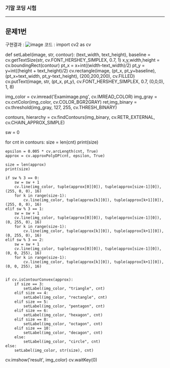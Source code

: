 ### 기말 코딩 시험
-------
## 문제1번

구현결과 : ![image](https://user-images.githubusercontent.com/96435960/206423206-53b9a688-2291-4eb7-8128-cbe8198f3f1d.png)
코드 : import cv2 as cv

def setLabel(image, str, contour):
    (text_width, text_height), baseline = cv.getTextSize(str, cv.FONT_HERSHEY_SIMPLEX, 0.7, 1)
    x,y,width,height = cv.boundingRect(contour)
    pt_x = x+int((width-text_width)/2)
    pt_y = y+int((height + text_height)/2)
    cv.rectangle(image, (pt_x, pt_y+baseline), (pt_x+text_width, pt_y-text_height), (200,200,200), cv.FILLED)
    cv.putText(image, str, (pt_x, pt_y), cv.FONT_HERSHEY_SIMPLEX, 0.7, (0,0,0), 1, 8)


img_color = cv.imread('Examimage.png', cv.IMREAD_COLOR)
img_gray = cv.cvtColor(img_color, cv.COLOR_BGR2GRAY)
ret,img_binary = cv.threshold(img_gray, 127, 255, cv.THRESH_BINARY)

contours, hierarchy = cv.findContours(img_binary, cv.RETR_EXTERNAL, cv.CHAIN_APPROX_SIMPLE)

sw = 0

for cnt in contours:
    size = len(cnt)
    print(size)

    epsilon = 0.005 * cv.arcLength(cnt, True)
    approx = cv.approxPolyDP(cnt, epsilon, True)

    size = len(approx)
    print(size)

    if sw % 3 == 0:
        sw = sw + 1
        cv.line(img_color, tuple(approx[0][0]), tuple(approx[size-1][0]), (255, 0, 0), 16)
        for k in range(size-1):
            cv.line(img_color, tuple(approx[k][0]), tuple(approx[k+1][0]), (255, 0, 0), 16)
    elif sw % 3 == 1:
        sw = sw + 1
        cv.line(img_color, tuple(approx[0][0]), tuple(approx[size-1][0]), (0, 255, 0), 16)
        for k in range(size-1):
            cv.line(img_color, tuple(approx[k][0]), tuple(approx[k+1][0]), (0, 255, 0), 16)
    elif sw % 3 == 2:
        sw = sw + 1
        cv.line(img_color, tuple(approx[0][0]), tuple(approx[size-1][0]), (0, 0, 255), 16)
        for k in range(size-1):
            cv.line(img_color, tuple(approx[k][0]), tuple(approx[k+1][0]), (0, 0, 255), 16)


    if cv.isContourConvex(approx):
        if size == 3:
            setLabel(img_color, "triangle", cnt)
        elif size == 4:
            setLabel(img_color, "rectangle", cnt)
        elif size == 5:
            setLabel(img_color, "pentagon", cnt)
        elif size == 6:
            setLabel(img_color, "hexagon", cnt)
        elif size == 8:
            setLabel(img_color, "octagon", cnt)
        elif size == 10:
            setLabel(img_color, "decagon", cnt)
        else:
            setLabel(img_color, "circle", cnt)
    else:
        setLabel(img_color, str(size), cnt)

cv.imshow('result', img_color)
cv.waitKey(0)
